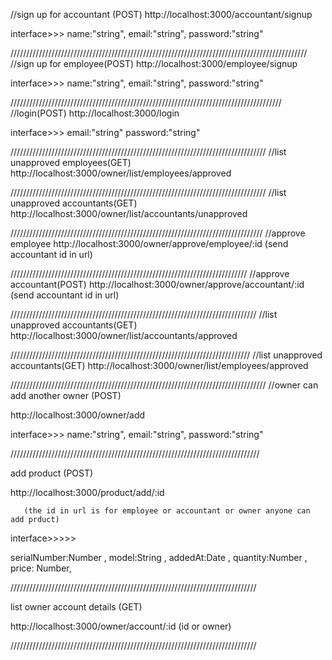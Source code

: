//sign up for accountant (POST)
http://localhost:3000/accountant/signup

interface>>>
name:"string",
email:"string",
password:"string"



//////////////////////////////////////////////////////////////////////////////////////////////
//sign up for employee(POST)
http://localhost:3000/employee/signup


interface>>>
name:"string",
email:"string",
password:"string"


//////////////////////////////////////////////////////////////////////////////////////
//login(POST)
http://localhost:3000/login

interface>>>
email:"string"
password:"string"



/////////////////////////////////////////////////////////////////////////////////
//list unapproved employees(GET)
http://localhost:3000/owner/list/employees/approved


/////////////////////////////////////////////////////////////////////////////////
//list unapproved accountants(GET)
http://localhost:3000/owner/list/accountants/unapproved


////////////////////////////////////////////////////////////////////////////////
//approve employee
http://localhost:3000/owner/approve/employee/:id       (send accountant id in url)




///////////////////////////////////////////////////////////////////////////
//approve accountant(POST)
http://localhost:3000/owner/approve/accountant/:id            (send accountant id in url)




//////////////////////////////////////////////////////////////////////////////
//list unapproved accountants(GET)
http://localhost:3000/owner/list/accountants/approved


////////////////////////////////////////////////////////////////////////////
//list unapproved accountants(GET)
http://localhost:3000/owner/list/employees/approved



/////////////////////////////////////////////////////////////////////////////////
//owner can add another owner   (POST) 

http://localhost:3000/owner/add


interface>>>
name:"string",
email:"string",
password:"string"


///////////////////////////////////////////////////////////////////////////////

add product  (POST)

http://localhost:3000/product/add/:id

       (the id in url is for employee or accountant or owner anyone can add prduct)


interface>>>>>

 serialNumber:Number ,
    model:String ,
    addedAt:Date ,
    quantity:Number ,
    price: Number,
  

  //////////////////////////////////////////////////////////////////////////////
  
list owner account details   (GET)

http://localhost:3000/owner/account/:id            (id or owner)


//////////////////////////////////////////////////////////////////////////////
